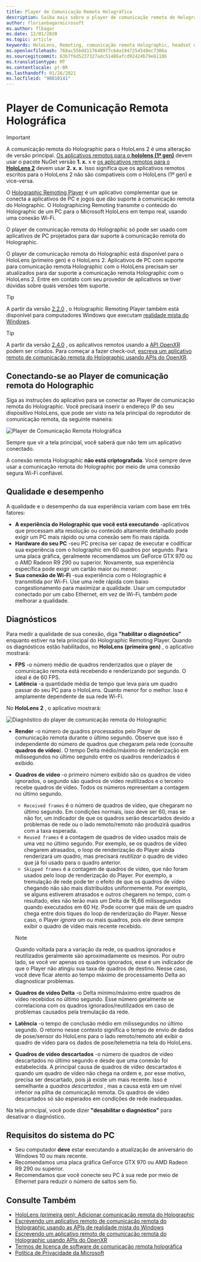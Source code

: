 ```yaml
---
title: Player de Comunicação Remota Holográfica
description: Saiba mais sobre o player de comunicação remota do Holographic e o conteúdo do Holographic de streaming de um PC para seu HoloLens em tempo real por Wi-Fi.
author: florianbagarmicrosoft
ms.author: flbagar
ms.date: 12/01/2020
ms.topic: article
keywords: HoloLens, Remoting, comunicação remota Holographic, headset de realidade misturada, headset de realidade mista do Windows, headset da realidade virtual, diagnóstico, desempenho
ms.openlocfilehash: 768ac55bdd117648977c64a1947254540ec7306a
ms.sourcegitcommit: 63b7f6d5237327adc51486afcd92424b79e6118b
ms.translationtype: MT
ms.contentlocale: pt-BR
ms.lasthandoff: 01/26/2021
ms.locfileid: "98810141"
---
```

# <a name="holographic-remoting-player"></a>Player de Comunicação Remota Holográfica

>[!IMPORTANT]
>A comunicação remota do Holographic para o HoloLens 2 é uma alteração de versão principal. [Os aplicativos remotos para o **hololens (1ª gen)**](add-holographic-remoting.md) devem usar o pacote NuGet versão **1. x.** x e [os aplicativos remotos para o **HoloLens 2**](holographic-remoting-create-remote-wmr.md) devem usar **2. x. x**. Isso significa que os aplicativos remotos escritos para o HoloLens 2 não são compatíveis com o HoloLens (1º gen) e vice-versa.

O [Holographic Remoting Player](https://www.microsoft.com/p/holographic-remoting-player/9nblggh4sv40) é um aplicativo complementar que se conecta a aplicativos de PC e jogos que dão suporte à comunicação remota do Holographic. O Holographicing Remoting transmite o conteúdo do Holographic de um PC para o Microsoft HoloLens em tempo real, usando uma conexão Wi-Fi.

O player de comunicação remota do Holographic só pode ser usado com aplicativos de PC projetados para dar suporte à comunicação remota do Holographic.

O player de comunicação remota do Holographic está disponível para o HoloLens (primeiro gen) e o HoloLens 2.  Aplicativos de PC com suporte para comunicação remota Holographic com o HoloLens precisam ser atualizados para dar suporte a comunicação remota Holographic com o HoloLens 2. Entre em contato com seu provedor de aplicativos se tiver dúvidas sobre quais versões têm suporte.

>[!TIP]
>A partir da versão [2.2.0](holographic-remoting-version-history.md#v2.2.0) , o Holographic Remoting Player também está disponível para computadores Windows que executam [realidade mista do Windows](../../discover/navigating-the-windows-mixed-reality-home.md).

>[!TIP]
>A partir da versão [2.4.0](holographic-remoting-version-history.md#v2.4.0) , os aplicativos remotos usando a [API OpenXR](../native/openxr.md) podem ser criados. Para começar a fazer check-out, [escreva um aplicativo remoto de comunicação remota do Holographic usando APIs do OpenXR](holographic-remoting-create-remote-openxr.md).

## <a name="connecting-to-the-holographic-remoting-player"></a>Conectando-se ao Player de comunicação remota do Holographic

Siga as instruções do aplicativo para se conectar ao Player de comunicação remota do Holographic. Você precisará inserir o endereço IP do seu dispositivo HoloLens, que pode ser visto na tela principal do reprodutor de comunicação remota, da seguinte maneira:

![Player de Comunicação Remota Holográfica](images/holographicremotingplayer.png)

Sempre que vir a tela principal, você saberá que não tem um aplicativo conectado.

A conexão remota Holographic **não está criptografada**. Você sempre deve usar a comunicação remota do Holographic por meio de uma conexão segura Wi-Fi confiável.

## <a name="quality-and-performance"></a>Qualidade e desempenho

A qualidade e o desempenho da sua experiência variam com base em três fatores:
* **A experiência do Holographic que você está executando** -aplicativos que processam alta resolução ou conteúdo altamente detalhado pode exigir um PC mais rápido ou uma conexão sem fio mais rápida.
* **Hardware do seu PC** -seu PC precisa ser capaz de executar e codificar sua experiência com o holographic em 60 quadros por segundo. Para uma placa gráfica, geralmente recomendamos um GeForce GTX 970 ou o AMD Radeon R9 290 ou superior. Novamente, sua experiência específica pode exigir um cartão maior ou menor.
* **Sua conexão de Wi-Fi** -sua experiência com o Holographic é transmitida por Wi-Fi. Use uma rede rápida com baixo congestionamento para maximizar a qualidade. Usar um computador conectado por um cabo Ethernet, em vez de Wi-Fi, também pode melhorar a qualidade.

## <a name="diagnostics"></a>Diagnósticos

Para medir a qualidade de sua conexão, diga **"habilitar o diagnóstico"** enquanto estiver na tela principal do Holographic Remoting Player. Quando os diagnósticos estão habilitados, no **HoloLens (primeira gen)** , o aplicativo mostrará:

* **FPS** -o número médio de quadros renderizados que o player de comunicação remota está recebendo e renderizando por segundo. O ideal é de 60 FPS.
* **Latência** -a quantidade média de tempo que leva para um quadro passar do seu PC para o HoloLens. Quanto menor for o melhor. Isso é amplamente dependente de sua rede Wi-Fi.

No **HoloLens 2** , o aplicativo mostrará:

![Diagnóstico do player de comunicação remota do Holographic](images/holographicremotingplayer-diag.png)

* **Render** -o número de quadros processados pelo Player de comunicação remota durante o último segundo. Observe que isso é independente do número de quadros que chegaram pela rede (consulte **quadros de vídeo**). O tempo Delta médio/máximo de renderização em milissegundos no último segundo entre os quadros renderizados é exibido.

* **Quadros de vídeo** -o primeiro número exibido são os quadros de vídeo ignorados, o segundo são quadros de vídeo reutilizados e o terceiro recebe quadros de vídeo. Todos os números representam a contagem no último segundo.
    * ```Received frames``` é o número de quadros de vídeo, que chegaram no último segundo. Em condições normais, isso deve ser 60, mas se não for, um indicador de que os quadros serão descartados devido a problemas de rede ou o lado remoto/remoto não produzirá quadros com a taxa esperada.
    * ```Reused frames``` é a contagem de quadros de vídeo usados mais de uma vez no último segundo. Por exemplo, se os quadros de vídeo chegarem atrasados, o loop de renderização do Player ainda renderizará um quadro, mas precisará *reutilizar* o quadro de vídeo que já foi usado para o quadro anterior.
    * ```Skipped frames``` é a contagem de quadros de vídeo, que não foram usados pelo loop de renderização do Player. Por exemplo, a tremulação de rede pode ter o efeito de que os quadros de vídeo chegando não são mais distribuídos uniformemente. Por exemplo, se alguns estiverem atrasados e outros chegarem no tempo, com o resultado, eles não terão mais um Delta de 16,66 milissegundos quando executados em 60 Hz. Pode ocorrer que mais de um quadro chega entre dois tiques do loop de renderização do Player. Nesse caso, o Player *ignora* um ou mais quadros, pois ele deve sempre exibir o quadro de vídeo mais recente recebido.

    >[!NOTE]
    >Quando voltada para a variação da rede, os quadros ignorados e reutilizados geralmente são aproximadamente os mesmos. Por outro lado, se você ver apenas os quadros ignorados, esse é um indicador de que o Player não atingiu sua taxa de quadros de destino. Nesse caso, você deve ficar atento ao tempo máximo de processamento Delta ao diagnosticar problemas.

* **Quadros de vídeo Delta** -o Delta mínimo/máximo entre quadros de vídeo recebidos no último segundo. Esse número geralmente se correlaciona com os quadros ignorados/reutilizados em caso de problemas causados pela tremulação da rede.
* **Latência** -o tempo de conclusão médio em milissegundos no último segundo. O retorno nesse contexto significa o tempo de envio de dados de pose/sensor do HoloLens para o lado remoto/remoto até exibir o quadro de vídeo para os dados de pose/telemetria na tela do HoloLens.
* **Quadros de vídeo descartados** -o número de quadros de vídeo descartados no último segundo e desde que uma conexão foi estabelecida. A principal causa de quadros de vídeo descartados é quando um quadro de vídeo não chega na ordem e, por esse motivo, precisa ser descartado, pois já existe um mais recente. Isso é semelhante a *quadros descartados* , mas a causa está em um nível inferior na pilha de comunicação remota. Os quadros de vídeo descartados só são esperados em condições de rede inadequadas.

Na tela principal, você pode dizer **"desabilitar o diagnóstico"** para desativar o diagnóstico.

## <a name="pc-system-requirements"></a>Requisitos do sistema do PC
* Seu computador **deve** estar executando a atualização de aniversário do Windows 10 ou mais recente.
* Recomendamos uma placa gráfica GeForce GTX 970 ou AMD Radeon R9 290 ou superior.
* Recomendamos que você conecte seu PC à sua rede por meio de Ethernet para reduzir o número de saltos sem fio.

## <a name="see-also"></a>Consulte Também
* [HoloLens (primeira gen): Adicionar comunicação remota do Holographic](add-holographic-remoting.md)
* [Escrevendo um aplicativo remoto de comunicação remota do Holographic usando as APIs de realidade mista do Windows](holographic-remoting-create-remote-wmr.md)
* [Escrevendo um aplicativo remoto de comunicação remota do Holographic usando APIs do OpenXR](holographic-remoting-create-remote-openxr.md)
* [Termos de licença de software de comunicação remota holográfica](/legal/mixed-reality/microsoft-holographic-remoting-software-license-terms)
* [Política de Privacidade da Microsoft](https://go.microsoft.com/fwlink/?LinkId=521839)